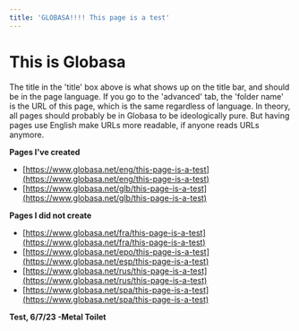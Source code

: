 ```yaml
---
title: 'GLOBASA!!!! This page is a test'
---
```


# This is Globasa
The title in the 'title' box above is what shows up on the title bar, and should be in the page language. If you go to the 'advanced' tab, the 'folder name' is the URL of this page, which is the same regardless of language. In theory, all pages should probably be in Globasa to be ideologically pure. But having pages use English make URLs more readable, if anyone reads URLs anymore.

**Pages I've created**
* [https://www.globasa.net/eng/this-page-is-a-test](https://www.globasa.net/eng/this-page-is-a-test)
* [https://www.globasa.net/glb/this-page-is-a-test](https://www.globasa.net/glb/this-page-is-a-test)

**Pages I did not create**
* [https://www.globasa.net/fra/this-page-is-a-test](https://www.globasa.net/fra/this-page-is-a-test)
* [https://www.globasa.net/epo/this-page-is-a-test](https://www.globasa.net/esp/this-page-is-a-test)
* [https://www.globasa.net/rus/this-page-is-a-test](https://www.globasa.net/rus/this-page-is-a-test)
* [https://www.globasa.net/spa/this-page-is-a-test](https://www.globasa.net/spa/this-page-is-a-test)

**Test, 6/7/23 -Metal Toilet**
